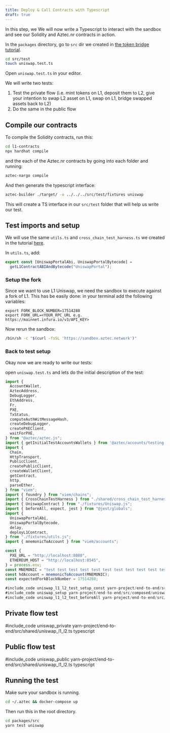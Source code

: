 ```yaml
---
title: Deploy & Call Contracts with Typescript
draft: true
---
```


In this step, we We will now write a Typescript to interact with the sandbox and see our Solidity and Aztec.nr contracts in action.

In the `packages` directory, go to `src` dir we created in [the token bridge tutorial](../token_portal/setup.md).

```bash
cd src/test
touch uniswap.test.ts
```

Open `uniswap.test.ts` in your editor.

We will write two tests:

1. Test the private flow (i.e. mint tokens on L1, deposit them to L2, give your intention to swap L2 asset on L1, swap on L1, bridge swapped assets back to L2)
2. Do the same in the public flow

## Compile our contracts

To compile the Solidity contracts, run this:

```bash
cd l1-contracts
npx hardhat compile
```

and the each of the Aztec.nr contracts by going into each folder and running:

```bash
aztec-nargo compile
```

And then generate the typescript interface:

```bash
aztec-builder ./target/ -o ../../../src/test/fixtures uniswap
```

This will create a TS interface in our `src/test` folder that will help us write our test.

## Test imports and setup

We will use the same `utils.ts` and `cross_chain_test_harness.ts` we created in the tutorial [here](../token_portal/typescript_glue_code.md#test-imports-and-setup).

In `utils.ts`, add:

```typescript
export const [UniswapPortalAbi, UniswapPortalBytecode] =
  getL1ContractABIAndBytecode("UniswapPortal");
```

### Setup the fork

Since we want to use L1 Uniswap, we need the sandbox to execute against a fork of L1. This has be easily done:
in your terminal add the following variables:

```
export FORK_BLOCK_NUMBER=17514288
export FORK_URL=<YOUR_RPC_URL e.g. https://mainnet.infura.io/v3/API_KEY>
```

Now rerun the sandbox:

```bash
/bin/sh -c "$(curl -fsSL 'https://sandbox.aztec.network')"
```

### Back to test setup

Okay now we are ready to write our tests:

open `uniswap.test.ts` and lets do the initial description of the test:

```typescript
import {
  AccountWallet,
  AztecAddress,
  DebugLogger,
  EthAddress,
  Fr,
  PXE,
  TxStatus,
  computeAuthWitMessageHash,
  createDebugLogger,
  createPXEClient,
  waitForPXE,
} from "@aztec/aztec.js";
import { getInitialTestAccountsWallets } from '@aztec/accounts/testing';
import {
  Chain,
  HttpTransport,
  PublicClient,
  createPublicClient,
  createWalletClient,
  getContract,
  http,
  parseEther,
} from "viem";
import { foundry } from "viem/chains";
import { CrossChainTestHarness } from "./shared/cross_chain_test_harness.js";
import { UniswapContract } from "./fixtures/Uniswap.js";
import { beforeAll, expect, jest } from "@jest/globals";
import {
  UniswapPortalAbi,
  UniswapPortalBytecode,
  delay,
  deployL1Contract,
} from "./fixtures/utils.js";
import { mnemonicToAccount } from "viem/accounts";

const {
  PXE_URL = "http://localhost:8080",
  ETHEREUM_HOST = "http://localhost:8545",
} = process.env;
const MNEMONIC = "test test test test test test test test test test test junk";
const hdAccount = mnemonicToAccount(MNEMONIC);
const expectedForkBlockNumber = 17514288;

#include_code uniswap_l1_l2_test_setup_const yarn-project/end-to-end/src/shared/uniswap_l1_l2.ts raw
#include_code uniswap_setup yarn-project/end-to-end/src/composed/uniswap_trade_on_l1_from_l2.test.ts raw
#include_code uniswap_l1_l2_test_beforeAll yarn-project/end-to-end/src/shared/uniswap_l1_l2.ts raw
```

## Private flow test

#include_code uniswap_private yarn-project/end-to-end/src/shared/uniswap_l1_l2.ts typescript

## Public flow test

#include_code uniswap_public yarn-project/end-to-end/src/shared/uniswap_l1_l2.ts typescript

## Running the test

Make sure your sandbox is running.

```bash
cd ~/.aztec && docker-compose up
```

Then run this in the root directory.

```bash
cd packages/src
yarn test uniswap
```
